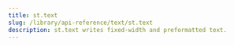 ```yaml
---
title: st.text
slug: /library/api-reference/text/st.text
description: st.text writes fixed-width and preformatted text.
---
```


<Autofunction function="streamlit.text" />

